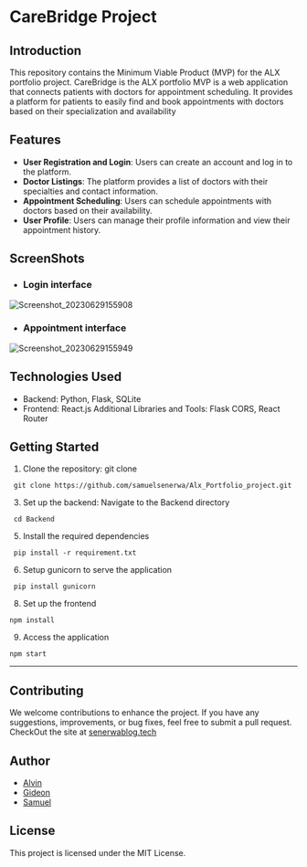 ﻿
# CareBridge Project

## Introduction

This repository contains the Minimum Viable Product (MVP) for the ALX portfolio project. CareBridge is the ALX portfolio MVP is a web application that connects patients with doctors for appointment scheduling. It provides a platform for patients to easily find and book appointments with doctors based on their specialization and availability

## [](https://github.com/samuelsenerwa/Alx_Portfolio_project#features)Features

- **User Registration and Login**: Users can create an account and log in to the platform. 
- **Doctor Listings**: The platform provides a list of doctors with their specialties and contact information.
- **Appointment Scheduling**: Users can schedule appointments with doctors based on their availability.
- **User Profile**: Users can manage their profile information and view their appointment history.

## ScreenShots
- ### Login interface

![Screenshot_20230629155908](https://github.com/samuelsenerwa/Alx_Portfolio_project/assets/66512735/e486fe9c-b0b9-4391-af18-1dc9a6a289e9)
<br>

- ### Appointment interface

![Screenshot_20230629155949](https://github.com/samuelsenerwa/Alx_Portfolio_project/assets/66512735/5dcf1af0-eea3-40d9-885a-493e4dacf630)

## [](https://github.com/samuelsenerwa/Alx_Portfolio_project#technologies-used)Technologies Used

- Backend: Python, Flask, SQLite 
- Frontend: React.js Additional Libraries and Tools: Flask CORS, React Router

## []()Getting Started

1.  Clone the repository: git clone
<pre><code> git clone https://github.com/samuelsenerwa/Alx_Portfolio_project.git </code></pre>
3. Set up the backend: Navigate to the Backend directory
<pre><code> cd Backend </code></pre>
5. Install the required dependencies
<pre><code> pip install -r requirement.txt </code></pre>
6. Setup gunicorn to serve the application
<pre><code> pip install gunicorn </code></pre>
8. Set up the frontend
<pre><code>npm install </code></pre>
9. Access the application
<pre><code>npm start </code></pre>

----------
## []()Contributing

We welcome contributions to enhance the project. If you have any suggestions, improvements, or bug fixes, feel free to submit a pull request.
<br>
CheckOut the site at [senerwablog.tech ](https://www.senerwablog.tech/)

## []()Author

-   [Alvin](https://github.com/vpnchengo)
-   [Gideon]()
-   [Samuel](https://github.com/samuelsenerwa)

## []()License

This project is licensed under the MIT License.
